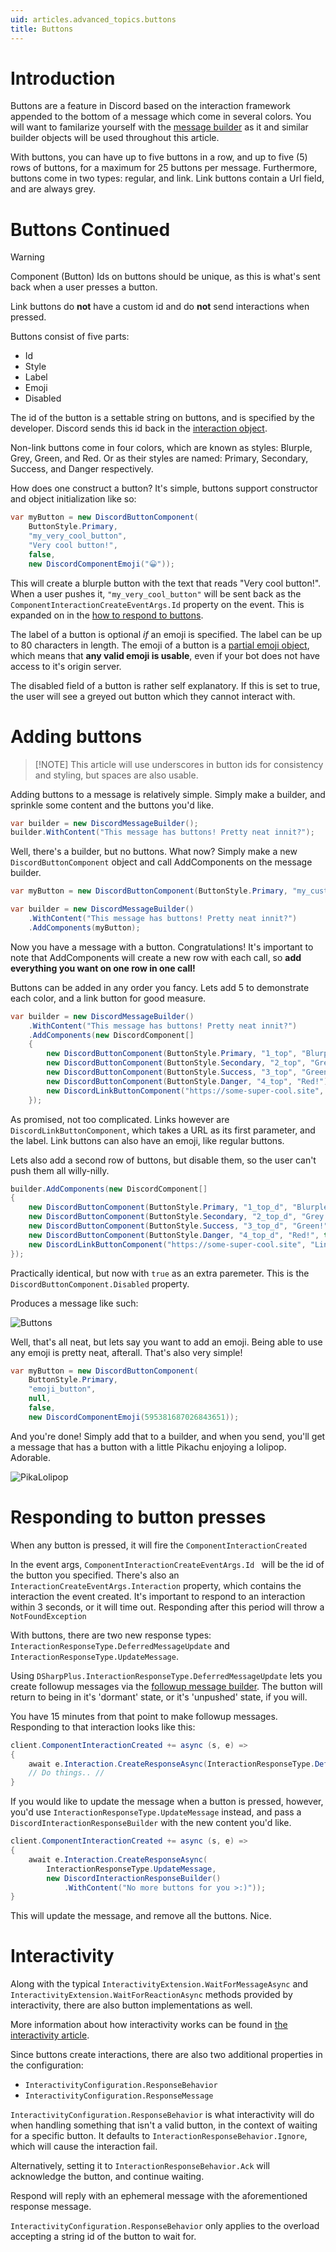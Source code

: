 ```yaml
---
uid: articles.advanced_topics.buttons
title: Buttons
---
```


# Introduction

Buttons are a feature in Discord based on the interaction framework appended to the bottom of a message which come in
several colors. You will want to familarize yourself with the [message builder][0] as it and similar builder objects
will be used throughout this article.

With buttons, you can have up to five buttons in a row, and up to five (5) rows of buttons, for a maximum for 25 buttons
per message. Furthermore, buttons come in two types: regular, and link. Link buttons contain a Url field, and are always
grey.

# Buttons Continued

> [!WARNING]
> Component (Button) Ids on buttons should be unique, as this is what's sent back when a user presses a button.
>
> Link buttons do **not** have a custom id and do **not** send interactions when pressed.

Buttons consist of five parts:

- Id
- Style
- Label
- Emoji
- Disabled

The id of the button is a settable string on buttons, and is specified by the developer. Discord sends this id back in
the [interaction object][1].

Non-link buttons come in four colors, which are known as styles: Blurple, Grey, Green, and Red. Or as their styles are
named: Primary, Secondary, Success, and Danger respectively.

How does one construct a button? It's simple, buttons support constructor and object initialization like so:

```cs
var myButton = new DiscordButtonComponent(
    ButtonStyle.Primary,
    "my_very_cool_button",
    "Very cool button!",
    false,
    new DiscordComponentEmoji("😀"));
```

This will create a blurple button with the text that reads "Very cool button!". When a user pushes it,
`"my_very_cool_button"` will be sent back as the `ComponentInteractionCreateEventArgs.Id` property
on the event. This is expanded on in the [how to respond to buttons][2].

The label of a button is optional *if* an emoji is specified. The label can be up to 80 characters in length. The emoji
of a button is a [partial emoji object][3], which means that **any valid emoji is usable**, even if your bot does not
have access to it's origin server.

The disabled field of a button is rather self explanatory. If this is set to true, the user will see a greyed out button
which they cannot interact with.

# Adding buttons
>
> [!NOTE]
> This article will use underscores in button ids for consistency and styling, but spaces are also usable.

Adding buttons to a message is relatively simple. Simply make a builder, and sprinkle some content and the buttons you'd
like.

```cs
var builder = new DiscordMessageBuilder();
builder.WithContent("This message has buttons! Pretty neat innit?");
```

Well, there's a builder, but no buttons. What now? Simply make a new `DiscordButtonComponent` object
and call AddComponents on the
message builder.

```cs
var myButton = new DiscordButtonComponent(ButtonStyle.Primary, "my_custom_id", "This is a button!");

var builder = new DiscordMessageBuilder()
    .WithContent("This message has buttons! Pretty neat innit?")
    .AddComponents(myButton);
```

Now you have a message with a button. Congratulations! It's important to note that
AddComponents will create a new row with each call, so **add everything you
want on one row in one call!**

Buttons can be added in any order you fancy. Lets add 5 to demonstrate each color, and a link button for good measure.

```cs
var builder = new DiscordMessageBuilder()
    .WithContent("This message has buttons! Pretty neat innit?")
    .AddComponents(new DiscordComponent[]
    {
        new DiscordButtonComponent(ButtonStyle.Primary, "1_top", "Blurple!"),
        new DiscordButtonComponent(ButtonStyle.Secondary, "2_top", "Grey!"),
        new DiscordButtonComponent(ButtonStyle.Success, "3_top", "Green!"),
        new DiscordButtonComponent(ButtonStyle.Danger, "4_top", "Red!"),
        new DiscordLinkButtonComponent("https://some-super-cool.site", "Link!")
    });
```

As promised, not too complicated. Links however are `DiscordLinkButtonComponent`, which takes a URL
as its first parameter, and the label. Link buttons can also have an emoji, like regular buttons.

Lets also add a second row of buttons, but disable them, so the user can't push them all willy-nilly.

```cs
builder.AddComponents(new DiscordComponent[]
{
    new DiscordButtonComponent(ButtonStyle.Primary, "1_top_d", "Blurple!", true),
    new DiscordButtonComponent(ButtonStyle.Secondary, "2_top_d", "Grey!", true),
    new DiscordButtonComponent(ButtonStyle.Success, "3_top_d", "Green!", true),
    new DiscordButtonComponent(ButtonStyle.Danger, "4_top_d", "Red!", true),
    new DiscordLinkButtonComponent("https://some-super-cool.site", "Link!", true)
});
```

Practically identical, but now with `true` as an extra paremeter. This is the
`DiscordButtonComponent.Disabled` property.

Produces a message like such:

![Buttons][4]

Well, that's all neat, but lets say you want to add an emoji. Being able to use any emoji is pretty neat, afterall.
That's also very simple!

```cs
var myButton = new DiscordButtonComponent(
    ButtonStyle.Primary,
    "emoji_button",
    null,
    false,
    new DiscordComponentEmoji(595381687026843651));
```

And you're done! Simply add that to a builder, and when you send, you'll get a message that has a button with a little
Pikachu enjoying a lolipop. Adorable.

![PikaLolipop][5]

# Responding to button presses

When any button is pressed, it will fire the `ComponentInteractionCreated`

In the event args, `ComponentInteractionCreateEventArgs.Id ` will be the id of the button you
specified. There's also an `InteractionCreateEventArgs.Interaction` property, which contains the
interaction the event created. It's important to respond to an interaction within 3 seconds, or it will time out.
Responding after this period will throw a `NotFoundException`

With buttons, there are two new response types: `InteractionResponseType.DeferredMessageUpdate` and `InteractionResponseType.UpdateMessage`.

Using `DSharpPlus.InteractionResponseType.DeferredMessageUpdate` lets you create followup messages via the
[followup message builder][6]. The button will return to being in it's 'dormant' state, or it's 'unpushed' state, if you
will.

You have 15 minutes from that point to make followup messages. Responding to that interaction looks like this:

```cs
client.ComponentInteractionCreated += async (s, e) =>
{
    await e.Interaction.CreateResponseAsync(InteractionResponseType.DeferredMessageUpdate);
    // Do things.. //
}
```

If you would like to update the message when a button is pressed, however, you'd use
`InteractionResponseType.UpdateMessage` instead, and pass a
`DiscordInteractionResponseBuilder` with the new content you'd like.

```cs
client.ComponentInteractionCreated += async (s, e) =>
{
    await e.Interaction.CreateResponseAsync(
        InteractionResponseType.UpdateMessage,
        new DiscordInteractionResponseBuilder()
            .WithContent("No more buttons for you >:)"));
}
```

This will update the message, and remove all the buttons. Nice.

# Interactivity

Along with the typical `InteractivityExtension.WaitForMessageAsync` and
`InteractivityExtension.WaitForReactionAsync` methods provided by interactivity, there are also
button implementations as well.

More information about how interactivity works can be found in [the interactivity article][7].

Since buttons create interactions, there are also two additional properties in the configuration:

- `InteractivityConfiguration.ResponseBehavior`
- `InteractivityConfiguration.ResponseMessage`

`InteractivityConfiguration.ResponseBehavior` is what interactivity will do when handling
something that isn't a valid button, in the context of waiting for a specific button. It defaults to
`InteractionResponseBehavior.Ignore`, which will cause the interaction fail.

Alternatively, setting it to `InteractionResponseBehavior.Ack` will acknowledge the
button, and continue waiting.

Respond will reply with an ephemeral message with the aforementioned response message.

`InteractivityConfiguration.ResponseBehavior` only applies to the overload accepting a string id
of the button to wait for.

<!-- LINKS -->
[0]: xref:articles.beyond_basics.messagebuilder
[1]: https://discord.dev/interactions/slash-commands#interaction
[2]: #responding-to-button-presses
[3]: https://discord.dev/interactions/message-components#component-object
[4]: ../../images/advanced_topics_buttons_01.png
[5]: ../../images/advanced_topics_buttons_02.png
[6]: xref:DSharpPlus.Entities.DiscordFollowupMessageBuilder
[7]: xref:articles.interactivity
